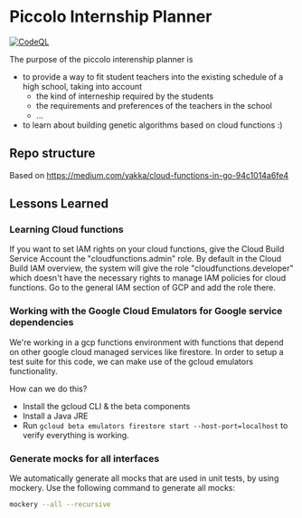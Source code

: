 # Piccolo Internship Planner
[![CodeQL](https://github.com/nlamot/piccolo/actions/workflows/codeql-analysis.yml/badge.svg?branch=master)](https://github.com/nlamot/piccolo/actions/workflows/codeql-analysis.yml)

The purpose of the piccolo interenship planner is 
* to provide a way to fit student teachers into the existing schedule of a high school, taking into account
  * the kind of interneship required by the students
  * the requirements and preferences of the teachers in the school
  * ...
* to learn about building genetic algorithms based on cloud functions :)


## Repo structure
Based on https://medium.com/yakka/cloud-functions-in-go-94c1014a6fe4

## Lessons Learned

### Learning Cloud functions
If you want to set IAM rights on your cloud functions, give the Cloud Build Service Account the "cloudfunctions.admin" role. By default in the Cloud Build IAM overview, the system will give the role "cloudfunctions.developer" which doesn't have the necessary rights to manage IAM policies for cloud functions. Go to the general IAM section of GCP and add the role there.

### Working with the Google Cloud Emulators for Google service dependencies
We're working in a gcp functions environment with functions that depend on other google cloud managed services like firestore. In order to setup a test suite for this code, we can make use of the gcloud emulators functionality.

How can we do this?
* Install the gcloud CLI & the beta components
* Install a Java JRE
* Run `gcloud beta emulators firestore start --host-port=localhost` to verify everything is working.

### Generate mocks for all interfaces
We automatically generate all mocks that are used in unit tests, by using mockery. Use the following command to generate all mocks:

```bash
mockery --all --recursive
```
